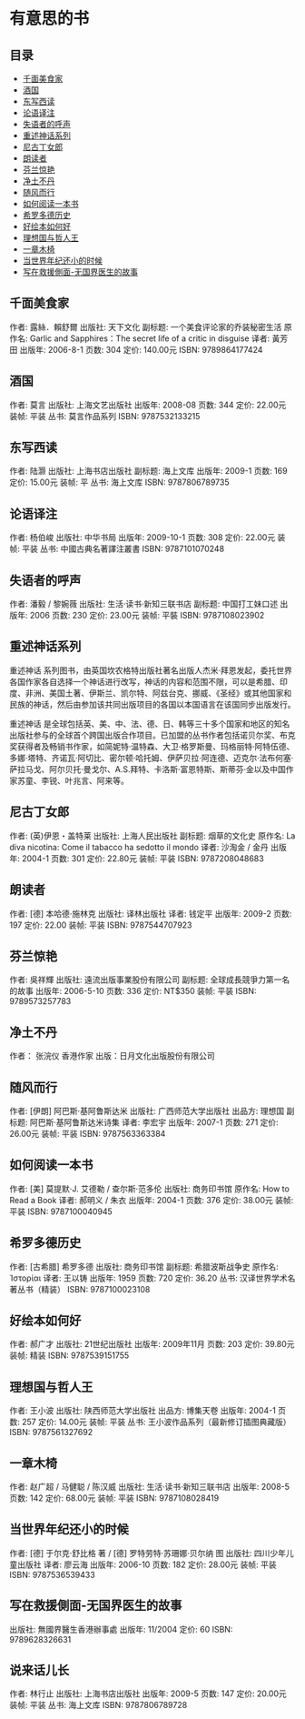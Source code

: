 # 有意思的书
## <a name="index"></a> 目录
* [千面美食家](#garlic-and-apphires)
* [酒国](#wine)
* [东写西读](#write-east-read-west)
* [论语译注](#lunyu-comment)
* [失语者的呼声](#aphasia)
* [重述神话系列](#myth-series)
* [尼古丁女郎](#nicotina)
* [朗读者](#reader)
* [芬兰惊艳](#finland)
* [净土不丹](#bhutan)
* [随风而行](#gone-with-wind)
* [如何阅读一本书](#how-to-read)
* [希罗多德历史](#herodotus)
* [好绘本如何好](#good-paint)
* [理想国与哲人王](#dream-and-philosophy)
* [一章木椅](#wood-chair)
* [当世界年纪还小的时候](#world-childhood)
* [写在救援側面-无国界医生的故事](#no-boundary-doctors)

## <a name="garlic-and-apphires"></a> 千面美食家
作者: 露絲．賴舒爾
出版社: 天下文化
副标题: 一个美食评论家的乔装秘密生活
原作名: Garlic and Sapphires：The secret life of a critic in disguise
译者: 黃芳田
出版年: 2006-8-1
页数: 304
定价: 140.00元
ISBN: 9789864177424

## <a name="wine"></a> 酒国
作者:  莫言
出版社: 上海文艺出版社
出版年: 2008-08
页数: 344
定价: 22.00元
装帧: 平装
丛书: 莫言作品系列
ISBN: 9787532133215

## <a name="write-east-read-west"></a> 东写西读
作者:  陆灏
出版社: 上海书店出版社
副标题: 海上文库
出版年: 2009-1
页数: 169
定价: 15.00元
装帧: 平
丛书: 海上文库
ISBN: 9787806789735

## <a name="lunyu-comment"></a> 论语译注
作者:  杨伯峻
出版社: 中华书局
出版年: 2009-10-1
页数: 308
定价: 22.00元
装帧: 平装
丛书: 中國古典名著譯注叢書
ISBN: 9787101070248

## <a name="aphasia"></a> 失语者的呼声
作者: 潘毅 / 黎婉薇
出版社: 生活·读书·新知三联书店
副标题: 中国打工妹口述
出版年: 2006
页数: 230
定价: 23.00元
装帧: 平裝
ISBN: 9787108023902

## <a name="myth-series"></a> 重述神话系列
重述神话 系列图书，由英国坎农格特出版社著名出版人杰米·拜恩发起，委托世界各国作家各自选择一个神话进行改写，神话的内容和范围不限，可以是希腊、印度、非洲、美国土著、伊斯兰、凯尔特、阿兹台克、挪威、《圣经》或其他国家和民族的神话，然后由参加该共同出版项目的各国以本国语言在该国同步出版发行。

重述神话 是全球包括英、美、中、法、德、日、韩等三十多个国家和地区的知名出版社参与的全球首个跨国出版合作项目。已加盟的丛书作者包括诺贝尔奖、布克奖获得者及畅销书作家，如简妮特·温特森、大卫·格罗斯曼、玛格丽特·阿特伍德、多娜·塔特、齐诺瓦·阿切比、密尔顿·哈托姆、伊萨贝拉·阿连德、迈克尔·法布何塞·萨拉马戈、阿尔贝托·曼戈尔、A.S.拜特、卡洛斯·富恩特斯、斯蒂芬·金以及中国作家苏童、李锐、叶兆言、阿来等。

## <a name="nicotina"></a> 尼古丁女郎
作者: (英)伊恩・盖特莱
出版社: 上海人民出版社
副标题: 烟草的文化史
原作名: La diva nicotina: Come il tabacco ha sedotto il mondo
译者: 沙淘金 / 金丹
出版年: 2004-1
页数: 301
定价: 22.80元
装帧: 平装
ISBN: 9787208048683

## <a name="reader"></a> 朗读者
作者:  [德] 本哈德·施林克
出版社: 译林出版社
译者: 钱定平
出版年: 2009-2
页数: 197
定价: 22.00
装帧: 平装
ISBN: 9787544707923

## <a name="finland"></a> 芬兰惊艳
作者: 吳祥輝
出版社: 遠流出版事業股份有限公司
副标题: 全球成長競爭力第一名的故事
出版年: 2006-5-10
页数: 336
定价: NT$350
装帧: 平装
ISBN: 9789573257783

## <a name="bhutan"></a> 净土不丹
作者： 张浣仪 香港作家
出版：日月文化出版股份有限公司

## <a name="gone-with-wind"></a> 随风而行
作者:  [伊朗] 阿巴斯·基阿鲁斯达米
出版社: 广西师范大学出版社
出品方: 理想国
副标题: 阿巴斯·基阿鲁斯达米诗集
译者: 李宏宇
出版年: 2007-1
页数: 271
定价: 26.00元
装帧: 平装
ISBN: 9787563363384

## <a name="how-to-read"></a> 如何阅读一本书

作者: [美] 莫提默·J. 艾德勒 / 查尔斯·范多伦
出版社: 商务印书馆
原作名: How to Read a Book
译者: 郝明义 / 朱衣
出版年: 2004-1
页数: 376
定价: 38.00元
装帧: 平装
ISBN: 9787100040945

## <a name="herodotus"></a> 希罗多德历史
作者:  [古希腊] 希罗多德
出版社: 商务印书馆
副标题: 希腊波斯战争史
原作名: Ἱστορίαι
译者: 王以铸
出版年: 1959
页数: 720
定价: 36.20
丛书: 汉译世界学术名著丛书（精装）
ISBN: 9787100023108

## <a name="good-paint"></a> 好绘本如何好
作者:  郝广才
出版社: 21世纪出版社
出版年: 2009年11月
页数: 203
定价: 39.80元
装帧: 精装
ISBN: 9787539151755

## <a name="dream-and-philosophy"></a> 理想国与哲人王
作者:  王小波
出版社: 陕西师范大学出版社
出品方: 博集天卷
出版年: 2004-1
页数: 257
定价: 14.00元
装帧: 平装
丛书: 王小波作品系列（最新修订插图典藏版）
ISBN: 9787561327692

## <a name="wood-chair"></a> 一章木椅
作者: 赵广超 / 马健聪 / 陈汉威
出版社: 生活·读书·新知三联书店
出版年: 2008-5
页数: 142
定价: 68.00元
装帧: 平装
ISBN: 9787108028419

## <a name="world-childhood"></a> 当世界年纪还小的时候
作者: [德] 于尔克·舒比格 著 / [德] 罗特劳特·苏珊娜·贝尔纳 图
出版社: 四川少年儿童出版社
译者: 廖云海
出版年: 2006-10
页数: 182
定价: 28.00元
装帧: 平装
ISBN: 9787536539433

## <a name="no-boundary-doctor"></a> 写在救援側面-无国界医生的故事
出版社: 無國界醫生香港辦事處
出版年: 11/2004
定价: 60
ISBN: 9789628326631

## 说来话儿长
作者:  林行止
出版社: 上海书店出版社
出版年: 2009-5
页数: 147
定价: 20.00元
装帧: 平装
丛书: 海上文库
ISBN: 9787806789728


